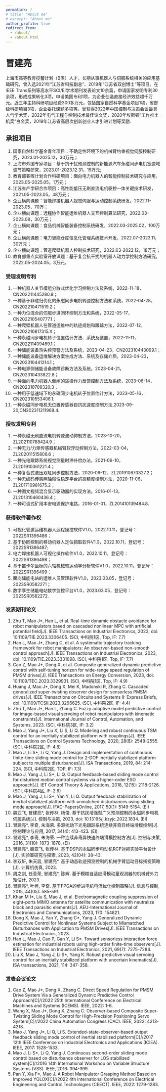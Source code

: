 ```yaml
---
permalink: /
# title: "About me"
# excerpt: "About me"
author_profile: true
redirect_from: 
  - /about/
  - /about.html
---
```

<!--permalink: /: 设置页面的永久链接为根目录。
title: "About me": 设置页面的标题为"About me"。
excerpt: "About me": 设置页面的摘要为"About me"。
author_profile: true: 显示作者的个人资料。
redirect_from:: 设置重定向链接，将其他链接指向该页面。-->

# 冒建亮

上海市高等教育揽蓄计划（B类）人才，长期从事机器人与伺服系统相关的应用基础研究，曾入选2021年“江苏省科技副总”、2019年“江苏省双创博士”等项目。在IEEE Trans系列等高水平SCI/EI学术期刊发表论文10余篇，申请国家发明专利30余项，形成成果转化3项，申请美国专利1项，为企业创造直接经济效益超千万元。近三年主持科研项目经费300多万元，包括国家自然科学基金项目1项，省部级科研项目3项，企业委托课题多项等。曾获得2022年中国控制与决策会议最具人气学术奖，2022年电气工程与控制技术最佳论文奖，2020年埃斯顿“工作推土机奖”白金奖，2019年江苏省高层次创新创业人才引进计划等奖励.

## 承担项目

1. 国家自然科学基金青年项目：不确定性环境下的机械臂约束视觉伺服控制研究，2023.01-2025.12，30万元；
2. 上海市外国专家项目：基于抗干扰预测控制的新能源汽车永磁同步电机宽速域调节策略研究，2023.01-2023.12.31，15万元;
3. 教育部春晖计划合作科研项目：面向电力机器人的智能控制技术研究与应用，2023.05-2025.05，1万元；
4. 江苏省产学研合作项目：高性能低压无刷直流电机驱控一体关键技术研发，2021.05-2023.05，48万元；
5. 企业横向课题：智能焊接机器人视觉伺服与运动控制系统研发，2022.11-2023.05，70万；
6. 企业横向课题：远程协作智能运维机器人交互控制算法研究，2022.03-2023.08，30万元；
7. 企业横向课题：食品机械智能装备控制系统研发，2022.03-2025.02，100万元；
8. 企业横向课题：电力智能仓库信息化管理系统技术开发，2022.07-2023.11，30万元；
9. 企业横向课题：管道爬壁机器人控制技术研究，2022.03-2022.12，18万元；
10. 教育部重点实验室开放课题：基于复合抗干扰的机器人动力学控制方法研究，2022.05-2024.05，3万元。

### 受理发明专利

1. 一种机器人关节模组分散式优化学习控制方法及系统，2022-11-18，CN202211445280.8；
2. 一种基于非递归优化的永磁同步电机转速控制方法和系统，2022-04-28，CN202210471519.2；
3. 一种力位混合的伺服步进闭环控制方法和系统，2022-05-17，CN202210540777.1；
4. 一种爬壁机器人在管道运维中的轨迹规划和跟踪方法，2022-07-12，CN202210817315.X；
5. 一种永磁同步电机转子位置估计方法、系统及装置，2022-11-11，CN202211409469.1；
6. 一种储能设备热失控预警方法及系统，2023-04-23，CN202310443099.1；
7. 一种储能设备运维解决方案生成方法、系统及存储介质，2023-04-23，CN202310441214.1；
8. 一种电源侧储能设备故障诊断方法及系统，2023-04-21，CN202310433822.8；
9. 一种面向电力机器人倒闸的遥操作力反馈控制方法及系统，2023-06-14，CN202310709320.3；
10. 一种用于低速域下的永磁同步电机转子位置估计方法，2023-05-16，CN202310553406.1.
11. 一种永磁同步电机无位置传感器自抗扰速度控制方法,2023-09-20,CN202311211968.4.

### 授权发明专利

1. 一种永磁无刷直流电机转速波动抑制方法，2023-10-20，ZL202110788424.9；
2. 一种无力/力矩传感器机械臂软浮动控制方法，2022-03-04，ZL202011515806.6；
3. 一种光电跟踪系统视觉测量时滞补偿办法，2021-09-10，ZL201910361221.4；
4. 一种复合式液压双缸同步控制方法，2020-06-12，ZL201910670327.2；
5. 一种无编码传感两轴惯性稳定平台的高精度控制方法，2020-11-06，ZL201710981675.2；
6. 一种图文视频混合显示驱动器的实现方法，2016-01-13，ZL201310460436.4；
7. 一种可调式矿用本安电源保护电路，2016-01-01，ZL201410139484.8.

### 获得软件著作权

1. 可视化管道运维机器人远程操控软件V1.0，2022.10.11，登记号：2022SR1396486；
2. 基于协同控制的移动机器人定位抓取软件V1.0，2022.10.11，登记号：2022SR1396487;
3. 电力焊接机器人可视化操作软件V1.0，2022.10.11，登记号：2022SR1396498；
4. 基于笛卡尔坐标的六轴机械臂运动学分析软件V1.0，2022.10.11，登记号：2022SR1396499；
5. 面向储能电站的运维人员管理软件V1.0，2023.03.05，登记号：2023SR0582271；
6. 数字孪生储能电站数字监控平台V1.0，2023.03.05，登记号：2023SR0582272.

### 发表期刊论文

1. Zhu T, Mao J*, Han L, et al. Real-time dynamic obstacle avoidance for robot manipulators based on cascaded nonlinear MPC with artificial potential field[J]. IEEE Transactions on Industrial Electronics, 2023, doi: 10.1109/TIE.2023.3306405. (SCI, 中科院1区, Top, IF: 7.7)
2. Han L, Mao J*, Zhang C, et al. A systematic trajectory tracking framework for robot manipulators: An observer-based non-smooth control approach[J]. IEEE Transactions on Industrial Electronics, 2023, doi: 10.1109/TIE.2023.3331098. (SCI, 中科院1区, Top, IF: 7.7)
3. Cao Z, Mao J*, Dong X, et al. Composite generalized dynamic predictive control with self-tuning horizon for wide-range speed regulation of PMSM drives[J]. IEEE Transactions on Energy Conversion, 2023, doi: 10.1109/TEC.2023.3329931. (SCI, 中科院1区, Top, IF: 4.9)
4. Huang J, Mao J*, Dong X, Mei K, Madonski R, Zhang C. Cascaded generalized super-twisting observer design for sensorless PMSM drives[J]. IEEE Transactions on Circuits and Systems II: Express Briefs, doi: 10.1109/TCSII.2023.3296625. (SCI, 中科院2区, IF: 4.4)
5. Zhu T, Mao J*, Han L, Zhang C. Fuzzy adaptive model predictive control for image-based visual servoing of robot manipulators with kinematic constraints[J]. International Journal of Control, Automation, and Systems, 2023. (SCI, 中科院3区, IF: 3.2)
6. Mao J, Yang J*, Liu X, Li S, Li Q. Modeling and robust continuous TSM control for an inertially stabilized platform with couplings[J]. IEEE Transactions on Control Systems Technology, 2020, 28(6): 2548-2555. (SCI, 中科院2区, IF: 4.8)
7. Mao J, Li S*, Li Q, Yang J. Design and implementation of continuous finite-time sliding mode control for 2-DOF inertially stabilized platform subject to multiple disturbances[J]. ISA Transactions, 2019, 84: 214-224. (SCI, 中科院2区, TOP, IF: 7.3)
8. Mao J, Yang J, Li S*, Li Q. Output feedback-based sliding mode control for disturbed motion control systems via a higher-order ESO approach[J]. IET Control Theory & Applications, 2018, 12(15): 2118-2126. (SCI, 中科院4区, IF: 2.6)
9. Mao J, Yang J, Li S*, Yan Y, Li Q. Output feedback stabilization of inertial stabilized platform with unmatched disturbances using sliding mode approach[J]. IFAC-PapersOnline, 2017, 50(1): 5149-5154. (EI)
10. 魏亚飞, 冒建亮*, 张传林, 杨俊. 基于抗扰增强型广义预测控制的永磁同步电机伺服系统[J]. 控制与决策, 2023, doi: 10.13195/j.kzyjc.2022.1834. (EI)
11. 冒建亮*, 李奇, 朱海荣. 多源扰动下光电跟踪系统连续非奇异终端滑模控制[J]. 控制理论与应用, 2017, 34(4): 413-423. (EI)
12. 冒建亮*, 李奇, 朱海荣. 一种连续非奇异快速终端滑模控制方法[J]. 控制与决策, 2016, 31(10): 1873-1878. (EI)
13. 冒建亮*, 魏亚飞, 张传林. 基于DSP的永磁同步电动机RCP对拖实验平台设计[J]. 实验室研究与探索, 2023, 42(04): 38-43.
14. 李双圻, 朱天启, 冒建亮*. 基于动态轨迹预测控制的机械手臂运动目标捕捉策略[J]. 计算机仿真, 2023.
15. 周之剑, 任善荣, 冒建亮*, 陈辉. 基于模糊自适应滑模动量观测器的机械臂外力矩估计, 2023.
16. 冒建亮*, 叶桦, 李奇. 基于FPGA的步进电机电流优化控制策略[J]. 信息与控制, 2015, 44(05): 585-591.
17. Khan M I*, Liu S, Mao J, et al. Electromagnetic coupling suppression of eight-ports MIMO antenna for satellite communication with neutralize block and parasitic elements[J]. AEU-International Journal of Electronics and Communications, 2023, 170: 154821.
18. Dong X, Mao J, Yan Y, Zhang C*, Yang J. Generalized Dynamic Predictive Control for Nonlinear Systems Subject to Mismatched Disturbances with Application to PMSM Drives[J]. IEEE Transactions on Industrial Electronics, 2023.
19. Han L, Mao J, Cao P, Gan Y, Li S*. Toward sensorless interaction force estimation for industrial robots using high-order finite-time observers[J]. IEEE Transactions on Industrial Electronics, 2021, 69(7): 7275-7284.
20. Liu X, Mao J, Yang J, Li S*, Yang K. Robust predictive visual servoing control for an inertially stabilized platform with uncertain kinematics[J]. ISA transactions, 2021, 114: 347-358.

### 发表会议论文

1. Cao Z, Mao J*, Dong X, Zhang C. Direct Speed Regulation for PMSM Drive System Via a Generalized Dynamic Predictive Control Approach[C]//2022 25th International Conference on Electrical Machines and Systems (ICEMS). IEEE, 2022: 1-6.
2. Wang X, Mao J*, Dong X, Zhang C. Observer-based Composite Super-Twisting Sliding Mode Control for High-Precision Positioning Servo System[C]//2022 China Automation Congress (CAC). IEEE, 2022: 4213-4218.
3. Mao J, Yang J*, Li Q, Li S. Extended-state-observer-based output feedback sliding mode control of inertial stabilized platform[C]//2017 12th IEEE Conference on Industrial Electronics and Applications (ICIEA). IEEE, 2017: 1528-1533.
4. Mao J, Li S*, Li Q, Yang J. Continuous second-order sliding mode control based on disturbance observer for LOS stabilized system[C]//2016 14th International Workshop on Variable Structure Systems (VSS). IEEE, 2016: 394-399.
5. Pan Y, Xia F*, Mao J. A Robot Manipulator Grasping Method Based on Improved YOLOX[C]//2022 4th International Conference on Electrical Engineering and Control Technologies (CEECT). IEEE, 2022: 1279-1283.

<!--
I'm a third year undergraduate student from [School of EECS](https://eecs.pku.edu.cn/), [Peking University](https://www.pku.edu.cn/). My research interest includes computer vision, computer graphics, machine learning, and computational photography.

I am very fortunate to be advised by [Prof. XXX](https://www.XXX.com/) of XXX Lab from [School of Computer Science](https://cs.pku.edu.cn/), Peking University. I was advised by [Prof. XX](https://XXX.pku.edu.cn/) from [School of Computer Science](https://cs.pku.edu.cn/), Peking University.

You can find my CV here: [XX's Curriculum Vitae](../assets/Curriculum_Vitae.pdf).

[Email](mailto:jl_mao@shiep.edu.cn) / [Github](https://github.com/QiuDi233) / [Researchgate](https://www.researchgate.net/profile/Jianliang_Mao-3) / [Google Scholar](https://scholar.google.com.hk/citations?user=0XpYAusAAAAJ&hl=en)




News
==========

1. Register a GitHub account if you don't have one and confirm your e-mail (required!)
2. Fork [this repository](https://github.com/academicpages/academicpages.github.io) by clicking the "fork" button in the top right. 
3. Go to the repository's settings (rightmost item in the tabs that start with "Code", should be below "Unwatch"). Rename the repository "[your GitHub username].github.io", which will also be your website's URL.
4. Set site-wide configuration and create content & metadata (see below -- also see [this set of diffs](http://archive.is/3TPas) showing what files were changed to set up [an example site](https://getorg-testacct.github.io) for a user with the username "getorg-testacct")
5. Upload any files (like PDFs, .zip files, etc.) to the files/ directory. They will appear at https://[your GitHub username].github.io/files/example.pdf.  
6. Check status by going to the repository settings, in the "GitHub pages" section
-->
